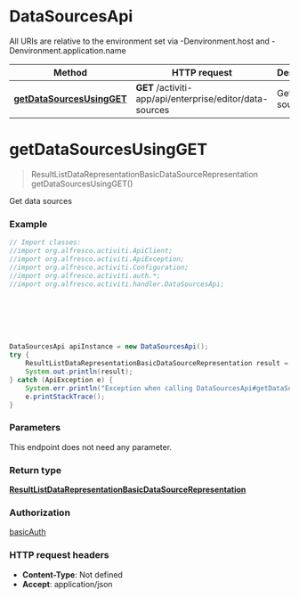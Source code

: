 # DataSourcesApi

All URIs are relative to the environment set via -Denvironment.host and -Denvironment.application.name

Method | HTTP request | Description
------------- | ------------- | -------------
[**getDataSourcesUsingGET**](DataSourcesApi.md#getDataSourcesUsingGET) | **GET** /activiti-app/api/enterprise/editor/data-sources | Get data sources

<a name="getDataSourcesUsingGET"></a>
# **getDataSourcesUsingGET**
> ResultListDataRepresentationBasicDataSourceRepresentation getDataSourcesUsingGET()

Get data sources

### Example
```java
// Import classes:
//import org.alfresco.activiti.ApiClient;
//import org.alfresco.activiti.ApiException;
//import org.alfresco.activiti.Configuration;
//import org.alfresco.activiti.auth.*;
//import org.alfresco.activiti.handler.DataSourcesApi;







DataSourcesApi apiInstance = new DataSourcesApi();
try {
    ResultListDataRepresentationBasicDataSourceRepresentation result = apiInstance.getDataSourcesUsingGET();
    System.out.println(result);
} catch (ApiException e) {
    System.err.println("Exception when calling DataSourcesApi#getDataSourcesUsingGET");
    e.printStackTrace();
}
```

### Parameters
This endpoint does not need any parameter.

### Return type

[**ResultListDataRepresentationBasicDataSourceRepresentation**](ResultListDataRepresentationBasicDataSourceRepresentation.md)

### Authorization

[basicAuth](../README.md#basicAuth)

### HTTP request headers

 - **Content-Type**: Not defined
 - **Accept**: application/json

